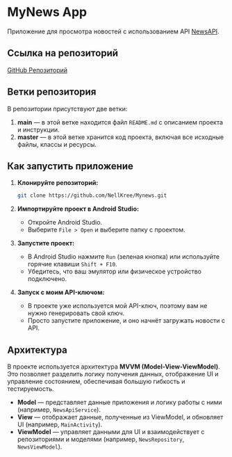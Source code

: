 # MyNews App

Приложение для просмотра новостей с использованием API [NewsAPI](https://newsapi.org/).

## Ссылка на репозиторий
[GitHub Репозиторий](https://github.com/NellKree/Mynews)

## Ветки репозитория

В репозитории присутствуют две ветки:

1. **main** — в этой ветке находится файл `README.md` с описанием проекта и инструкции.
2. **master** — в этой ветке хранится код проекта, включая все исходные файлы, классы и ресурсы.


## Как запустить приложение

1. **Клонируйте репозиторий:**
    ```bash
    git clone https://github.com/NellKree/Mynews.git
    ```

2. **Импортируйте проект в Android Studio:**
    - Откройте Android Studio.
    - Выберите `File > Open` и выберите папку с проектом.

3. **Запустите проект:**
    - В Android Studio нажмите `Run` (зеленая кнопка) или используйте горячие клавиши `Shift + F10`.
    - Убедитесь, что ваш эмулятор или физическое устройство подключено.
4. **Запуск с моим API-ключом:**
    - В проекте уже используется мой API-ключ, поэтому вам не нужно генерировать свой ключ.
    - Просто запустите приложение, и оно начнёт загружать новости с API.


## Архитектура

В проекте используется архитектура **MVVM (Model-View-ViewModel)**. Это позволяет разделить логику получения данных, отображение UI и управление состоянием, обеспечивая большую гибкость и тестируемость.

- **Model** — представляет данные приложения и логику работы с ними (например, `NewsApiService`).
- **View** — отображает данные, полученные из ViewModel, и обновляет UI (например, `MainActivity`).
- **ViewModel** — управляет данными для UI и взаимодействует с репозиториями и моделями (например, `NewsRepository`, `NewsViewModel`).
